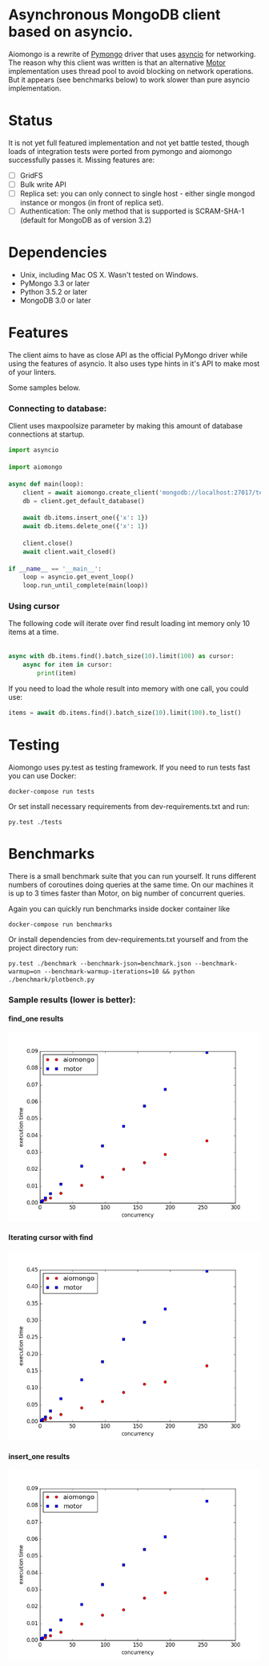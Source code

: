 # Asynchronous MongoDB client based on asyncio.

Aiomongo is a rewrite of [Pymongo](https://github.com/mongodb/mongo-python-driver) driver that uses [asyncio](https://docs.python.org/3/library/asyncio.html) for networking. The reason why
this client was written is that an alternative [Motor](https://github.com/mongodb/motor) implementation uses thread pool
to avoid blocking on network operations. But it appears (see benchmarks below) to work slower than pure asyncio implementation.

# Status

It is not yet full featured implementation and not yet battle tested, though loads of integration tests were ported from pymongo and
aiomongo successfully passes it.
Missing features are:

- [ ] GridFS
- [ ] Bulk write API 
- [ ] Replica set: you can only connect to single host - either single mongod instance or mongos (in front of replica set).
- [ ] Authentication: The only method that is supported is SCRAM-SHA-1 (default for MongoDB as of version 3.2)

# Dependencies

- Unix, including Mac OS X. Wasn't tested on Windows.
- PyMongo 3.3 or later
- Python 3.5.2 or later
- MongoDB 3.0 or later

# Features

The client aims to have as close API as the official PyMongo driver while using the features of asyncio. It also uses type hints in it's API
to make most of your linters.

Some samples below.


### Connecting to database:

Client uses maxpoolsize parameter by making this amount of database connections at startup.

```python
import asyncio

import aiomongo

async def main(loop):
    client = await aiomongo.create_client('mongodb://localhost:27017/test?w=2&maxpoolsize=10', loop=loop)
    db = client.get_default_database()
    
    await db.items.insert_one({'x': 1})
    await db.items.delete_one({'x': 1})
    
    client.close()
    await client.wait_closed()

if __name__ == '__main__':
    loop = asyncio.get_event_loop()
    loop.run_until_complete(main(loop))
```


### Using cursor

The following code will iterate over find result loading int memory only 10 items at a time.
```python

async with db.items.find().batch_size(10).limit(100) as cursor:
    async for item in cursor:
        print(item)
```

If you need to load the whole result into memory with one call, you could use:
```python
items = await db.items.find().batch_size(10).limit(100).to_list()
```

# Testing

Aiomongo uses py.test as testing framework. If you need to run tests fast you can use Docker:

```
docker-compose run tests
```

Or set install necessary requirements from dev-requirements.txt and run:
```
py.test ./tests
```

# Benchmarks

There is a small benchmark suite that you can run yourself. It runs different numbers of coroutines doing queries at the same time.
On our machines it is up to 3 times faster than Motor, on big number of concurrent queries.

Again you can quickly run benchmarks inside docker container like
```
docker-compose run benchmarks
```

Or install dependencies from dev-requirements.txt yourself and from the project directory run:
```
py.test ./benchmark --benchmark-json=benchmark.json --benchmark-warmup=on --benchmark-warmup-iterations=10 && python ./benchmark/plotbench.py
```

### Sample results (lower is better):

#### find_one results

![find_one results](/benchmark/test_find_one.png?raw=true "find_one")

#### Iterating cursor with find
![find results](/benchmark/test_find.png?raw=true "find")

#### insert_one results
![insert_one results](/benchmark/test_insert_one.png?raw=true "find")
